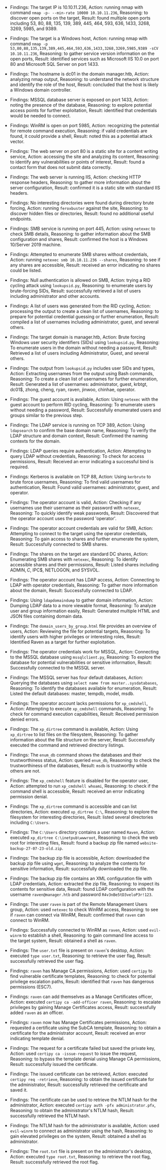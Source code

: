 * Findings: The target IP is 10.10.11.236, Action: running nmap with command `nmap -p- --min-rate 10000 10.10.11.236`, Reasoning: to discover open ports on the target, Result: found multiple open ports including 53, 80, 88, 135, 139, 389, 445, 464, 593, 636, 1433, 3268, 3269, 5985, and 9389.

* Findings: The target is a Windows host, Action: running nmap with command `nmap -p 53,80,88,135,139,389,445,464,593,636,1433,3268,3269,5985,9389 -sCV 10.10.11.236`, Reasoning: to gather service version information on the open ports, Result: identified services such as Microsoft IIS 10.0 on port 80 and Microsoft SQL Server on port 1433.

* Findings: The hostname is dc01 in the domain manager.htb, Action: analyzing nmap output, Reasoning: to understand the network structure and identify the role of the host, Result: concluded that the host is likely a Windows domain controller.

* Findings: MSSQL database server is exposed on port 1433, Action: noting the presence of the database, Reasoning: to explore potential access points for further exploitation, Result: identified that credentials would be needed to connect.

* Findings: WinRM is open on port 5985, Action: recognizing the potential for remote command execution, Reasoning: if valid credentials are found, it could provide a shell, Result: noted this as a potential attack vector.

* Findings: The web server on port 80 is a static site for a content writing service, Action: accessing the site and analyzing its content, Reasoning: to identify any vulnerabilities or points of interest, Result: found a contact form that does not submit data correctly.

* Findings: The web server is running IIS, Action: checking HTTP response headers, Reasoning: to gather more information about the server configuration, Result: confirmed it is a static site with standard IIS headers.

* Findings: No interesting directories were found during directory brute forcing, Action: running `feroxbuster` against the site, Reasoning: to discover hidden files or directories, Result: found no additional useful endpoints.

* Findings: SMB service is running on port 445, Action: using `netexec` to check SMB details, Reasoning: to gather information about the SMB configuration and shares, Result: confirmed the host is a Windows 10/Server 2019 machine.

* Findings: Attempted to enumerate SMB shares without credentials, Action: running `netexec smb 10.10.11.236 --shares`, Reasoning: to see if any shares are accessible, Result: received an error indicating no shares could be listed.

* Findings: Null authentication is allowed on SMB, Action: trying a RID cycling attack using `lookupsid.py`, Reasoning: to enumerate users by brute-forcing SIDs, Result: successfully retrieved a list of users including administrator and other accounts.

* Findings: A list of users was generated from the RID cycling, Action: processing the output to create a clean list of usernames, Reasoning: to prepare for potential credential guessing or further enumeration, Result: compiled a list of usernames including administrator, guest, and several others.
* Findings: The target domain is manager.htb, Action: Brute forcing Windows user security identifiers (SIDs) using `lookupsid.py`, Reasoning: To enumerate users in the domain without needing a password, Result: Retrieved a list of users including Administrator, Guest, and several others.

* Findings: The output from `lookupsid.py` includes user SIDs and types, Action: Extracting usernames from the output using Bash commands, Reasoning: To create a clean list of usernames for further enumeration, Result: Generated a list of usernames: administrator, guest, krbtgt, dc01$, zhong, cheng, ryan, raven, jinwoo, chinhae, operator.

* Findings: The guest account is available, Action: Using `netexec` with the guest account to perform RID cycling, Reasoning: To enumerate users without needing a password, Result: Successfully enumerated users and groups similar to the previous step.

* Findings: The LDAP service is running on TCP 389, Action: Using `ldapsearch` to confirm the base domain name, Reasoning: To verify the LDAP structure and domain context, Result: Confirmed the naming contexts for the domain.

* Findings: LDAP queries require authentication, Action: Attempting to query LDAP without credentials, Reasoning: To check for access permissions, Result: Received an error indicating a successful bind is required.

* Findings: Kerberos is available on TCP 88, Action: Using `kerbrute` to brute force usernames, Reasoning: To find valid usernames for authentication, Result: Found valid usernames: administrator, guest, and operator.

* Findings: The operator account is valid, Action: Checking if any usernames use their username as their password with `netexec`, Reasoning: To quickly identify weak passwords, Result: Discovered that the operator account uses the password 'operator'.

* Findings: The operator account credentials are valid for SMB, Action: Attempting to connect to the target using the operator credentials, Reasoning: To gain access to shares and further enumerate the system, Result: Successfully connected to SMB shares.

* Findings: The shares on the target are standard DC shares, Action: Enumerating SMB shares with `netexec`, Reasoning: To identify accessible shares and their permissions, Result: Listed shares including ADMIN$, C$, IPC$, NETLOGON, and SYSVOL.

* Findings: The operator account has LDAP access, Action: Connecting to LDAP with operator credentials, Reasoning: To gather more information about the domain, Result: Successfully connected to LDAP.

* Findings: Using `ldapdomaindump` to gather domain information, Action: Dumping LDAP data to a more viewable format, Reasoning: To analyze user and group information easily, Result: Generated multiple HTML and JSON files containing domain data.

* Findings: The `domain_users_by_group.html` file provides an overview of users, Action: Reviewing the file for potential targets, Reasoning: To identify users with higher privileges or interesting roles, Result: Identified Raven as a target for further exploitation.

* Findings: The operator credentials work for MSSQL, Action: Connecting to the MSSQL database using `mssqlclient.py`, Reasoning: To explore the database for potential vulnerabilities or sensitive information, Result: Successfully connected to the MSSQL server.

* Findings: The MSSQL server has four default databases, Action: Querying the databases using `select name from master..sysdatabases`, Reasoning: To identify the databases available for enumeration, Result: Listed the default databases: master, tempdb, model, msdb.

* Findings: The operator account lacks permissions for `xp_cmdshell`, Action: Attempting to execute `xp_cmdshell` commands, Reasoning: To check for command execution capabilities, Result: Received permission denied errors.

* Findings: The `xp_dirtree` command is available, Action: Using `xp_dirtree` to list files on the filesystem, Reasoning: To gather information about the file structure on the server, Result: Successfully executed the command and retrieved directory listings.
* Findings: The `enum_db` command shows the databases and their trustworthiness status, Action: queried `enum_db`, Reasoning: to check the trustworthiness of the databases, Result: `msdb` is trustworthy while others are not.

* Findings: The `xp_cmdshell` feature is disabled for the operator user, Action: attempted to run `xp_cmdshell whoami`, Reasoning: to check if the command shell is accessible, Result: received an error indicating permission denial.

* Findings: The `xp_dirtree` command is accessible and can list directories, Action: executed `xp_dirtree C:\`, Reasoning: to explore the filesystem for interesting directories, Result: listed several directories including `C:\Users`.

* Findings: The `C:\Users` directory contains a user named `Raven`, Action: executed `xp_dirtree C:\inetpub\wwwroot`, Reasoning: to check the web root for interesting files, Result: found a backup zip file named `website-backup-27-07-23-old.zip`.

* Findings: The backup zip file is accessible, Action: downloaded the backup zip file using `wget`, Reasoning: to analyze the contents for sensitive information, Result: successfully downloaded the zip file.

* Findings: The backup zip file contains an XML configuration file with LDAP credentials, Action: extracted the zip file, Reasoning: to inspect its contents for sensitive data, Result: found LDAP configuration with the username `raven@manager.htb` and password `R4v3nBe5tD3veloP3r!123`.

* Findings: The user `raven` is part of the Remote Management Users group, Action: used `netexec` to check WinRM access, Reasoning: to see if `raven` can connect via WinRM, Result: confirmed that `raven` can connect to WinRM.

* Findings: Successfully connected to WinRM as `raven`, Action: used `evil-winrm` to establish a shell, Reasoning: to gain command line access to the target system, Result: obtained a shell as `raven`.

* Findings: The `user.txt` file is present on `raven`'s desktop, Action: executed `type user.txt`, Reasoning: to retrieve the user flag, Result: successfully retrieved the user flag.

* Findings: `raven` has Manage CA permissions, Action: used `certipy` to find vulnerable certificate templates, Reasoning: to check for potential privilege escalation paths, Result: identified that `raven` has dangerous permissions (ESC7).

* Findings: `raven` can add themselves as a Manage Certificates officer, Action: executed `certipy ca -add-officer raven`, Reasoning: to escalate privileges by gaining Manage Certificates access, Result: successfully added `raven` as an officer.

* Findings: `raven` now has Manage Certificates permissions, Action: requested a certificate using the SubCA template, Reasoning: to obtain a certificate for the administrator account, Result: received an error indicating template denial.

* Findings: The request for a certificate failed but saved the private key, Action: used `certipy ca -issue-request` to issue the request, Reasoning: to bypass the template denial using Manage CA permissions, Result: successfully issued the certificate.

* Findings: The issued certificate can be retrieved, Action: executed `certipy req -retrieve`, Reasoning: to obtain the issued certificate for the administrator, Result: successfully retrieved the certificate and saved it.

* Findings: The certificate can be used to retrieve the NTLM hash for the administrator, Action: executed `certipy auth -pfx administrator.pfx`, Reasoning: to obtain the administrator's NTLM hash, Result: successfully retrieved the NTLM hash.

* Findings: The NTLM hash for the administrator is available, Action: used `evil-winrm` to connect as administrator using the hash, Reasoning: to gain elevated privileges on the system, Result: obtained a shell as administrator.

* Findings: The `root.txt` file is present on the administrator's desktop, Action: executed `type root.txt`, Reasoning: to retrieve the root flag, Result: successfully retrieved the root flag.
